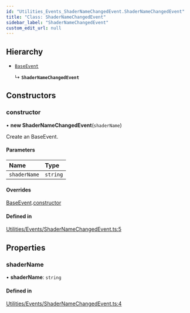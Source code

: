 ```yaml
---
id: "Utilities_Events_ShaderNameChangedEvent.ShaderNameChangedEvent"
title: "Class: ShaderNameChangedEvent"
sidebar_label: "ShaderNameChangedEvent"
custom_edit_url: null
---
```




## Hierarchy

- [`BaseEvent`](../Utilities_BaseEvent.BaseEvent)

  ↳ **`ShaderNameChangedEvent`**

## Constructors

### constructor

• **new ShaderNameChangedEvent**(`shaderName`)

Create an BaseEvent.

#### Parameters

| Name | Type |
| :------ | :------ |
| `shaderName` | `string` |

#### Overrides

[BaseEvent](../Utilities_BaseEvent.BaseEvent).[constructor](../Utilities_BaseEvent.BaseEvent#constructor)

#### Defined in

[Utilities/Events/ShaderNameChangedEvent.ts:5](https://github.com/ZeaInc/zea-engine/blob/a43ac923/src/Utilities/Events/ShaderNameChangedEvent.ts#L5)

## Properties

### shaderName

• **shaderName**: `string`

#### Defined in

[Utilities/Events/ShaderNameChangedEvent.ts:4](https://github.com/ZeaInc/zea-engine/blob/a43ac923/src/Utilities/Events/ShaderNameChangedEvent.ts#L4)

